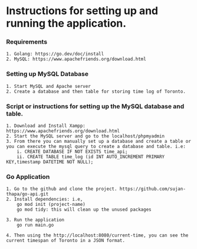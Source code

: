 # Instructions for setting up and running the application.
### Requirements
```
1. Golang: https://go.dev/doc/install 
2. MySQL: https://www.apachefriends.org/download.html
```

### Setting up MySQL Database
```
1. Start MySQL and Apache server
2. Create a database and then table for storing time log of Toronto.

```
### Script or instructions for setting up the MySQL database and table.
```
1. Download and Install Xampp: https://www.apachefriends.org/download.html 
2. Start the MySQL server and go to the localhost/phpmyadmin
3. From there you can manually set up a database and create a table or you can execute the mysql query to create a database and table. i.e:
    i. CREATE DATABASE IF NOT EXISTS time_api;
    ii. CREATE TABLE time_log (id INT AUTO_INCREMENT PRIMARY KEY,timestamp DATETIME NOT NULL);

```

### Go Application
```
1. Go to the github and clone the project. https://github.com/sujan-thapa/go-api.git 
2. Install dependencies: i.e, 
    go mod init (project-name)
    go mod tidy: this will clean up the unused packages

3. Run the application
    go run main.go

4. Then using the http://localhost:8080/current-time, you can see the current timespan of Toronto in a JSON format.
```